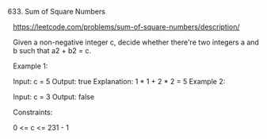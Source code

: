 633. Sum of Square Numbers

https://leetcode.com/problems/sum-of-square-numbers/description/

Given a non-negative integer c, decide whether there're two integers a and b such that a2 + b2 = c.

 

Example 1:

Input: c = 5
Output: true
Explanation: 1 * 1 + 2 * 2 = 5
Example 2:

Input: c = 3
Output: false
 

Constraints:

0 <= c <= 231 - 1
